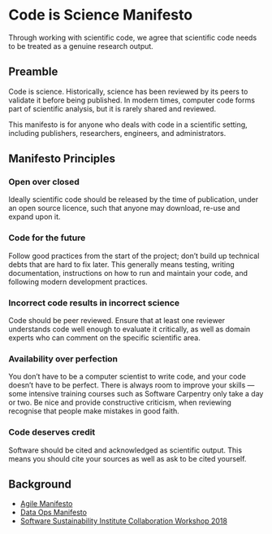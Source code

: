 # Code is Science Manifesto

Through working with scientific code, we agree that scientific code needs to be treated as a genuine research output.

## Preamble
Code is science. Historically, science has been reviewed by its peers to validate it before being published. In modern times, computer code forms part of scientific analysis, but it is rarely shared and reviewed. 

This manifesto is for anyone who deals with code in a scientific setting, including publishers, researchers, engineers, and administrators. 

## Manifesto Principles

### Open over closed
Ideally scientific code should be released by the time of publication, under an open source licence, such that anyone may download, re-use and expand upon it.
### Code for the future
Follow good practices from the start of the project; don’t build up technical debts that are hard to fix later. This generally means testing, writing documentation, instructions on how to run and maintain your code, and following modern development practices.
### Incorrect code results in incorrect science
Code should be peer reviewed. Ensure that at least one reviewer understands code well enough to evaluate it critically, as well as domain experts who can comment on the specific scientific area.  
### Availability over perfection
You don’t have to be a computer scientist to write code, and your code doesn’t have to be perfect. There is always room to improve your skills — some intensive training courses such as Software Carpentry only take a day or two. 
Be nice and provide constructive criticism, when reviewing recognise that people make mistakes in good faith. 
### Code deserves credit
Software should be cited and acknowledged as scientific output. This means you should cite your sources as well as ask to be cited yourself. 

## Background
- [Agile Manifesto](http://agilemanifesto.org/)
- [Data Ops Manifesto](http://dataopsmanifesto.org/)
- [Software Sustainability Institute Collaboration Workshop 2018](https://www.software.ac.uk/cw18/)
